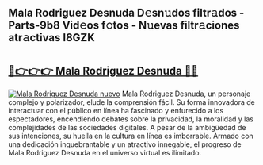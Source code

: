 ## Mala Rodriguez Desnuda D𝚎sn𝚞dos filtr𝚊dos - Parts-9b8 Vid𝚎os f𝚘tos - N𝚞evas filtr𝚊ciones atr𝚊ctivas I8GZK

# <h2><a href="http://mb33k3e.tromn.icu/?c=Mala+Rodriguez+Desnuda">🔗👉👉👉 Mala Rodriguez Desnuda 🔗🔗</a></h2>

[![Mala Rodriguez Desnuda nuevo](https://i.imgur.com/pEAQMta.gif)](http://mb33k3e.tromn.icu/?c=Mala+Rodriguez+Desnuda)
Mala Rodriguez Desnuda, un personaje complejo y polarizador, elude la comprensión fácil. Su forma innovadora de interactuar con el público en línea ha fascinado y enfurecido a los espectadores, encendiendo debates sobre la privacidad, la moralidad y las complejidades de las sociedades digitales. A pesar de la ambigüedad de sus intenciones, su huella en la cultura en línea es imborrable. Armado con una dedicación inquebrantable y un atractivo innegable, el progreso de Mala Rodriguez Desnuda en el universo virtual es ilimitado.
